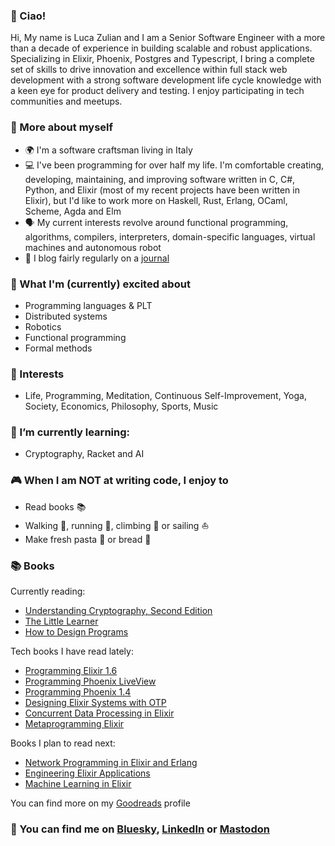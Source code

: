 ### :wave: Ciao!

Hi, My name is Luca Zulian and I am a Senior Software Engineer with a more than a decade of experience in building scalable and robust applications.
Specializing in Elixir, Phoenix, Postgres and Typescript, I bring a complete set of skills to drive innovation and excellence within full stack web development with a strong software development life cycle knowledge with a keen eye for product delivery and testing.
I enjoy participating in tech communities and meetups.

### :billed_cap: More about myself

- :earth_africa: I'm a software craftsman living in Italy
- :computer: I've been programming for over half my life. I'm comfortable creating, developing, maintaining, and improving software written in C, C#, Python, and Elixir (most of my recent projects have been written in Elixir), but I'd like to work more on Haskell, Rust, Erlang, OCaml, Scheme, Agda and Elm
- :speaking_head: My current interests revolve around functional programming, algorithms, compilers, interpreters, domain-specific languages, virtual machines and autonomous robot
- :speech_balloon: I blog fairly regularly on a [journal](https://github.com/lucazulian/journal)

### :raised_hands: What I'm (currently) excited about

- Programming languages & PLT
- Distributed systems
- Robotics
- Functional programming
- Formal methods

### :brain: Interests

- Life, Programming, Meditation, Continuous Self-Improvement, Yoga, Society, Economics, Philosophy, Sports, Music

### :seedling: I’m currently learning:

- Cryptography, Racket and AI

### :video_game: When I am NOT at writing code, I enjoy to

- Read books :books:
- Walking :walking:, running :running:, climbing :climbing: or sailing :sailboat:
- Make fresh pasta :spaghetti: or bread :bread:

### :books: Books

Currently reading:
- [Understanding Cryptography, Second Edition](https://www.cryptography-textbook.com/)
- [The Little Learner](https://www.thelittlelearner.com/)
- [How to Design Programs](https://htdp.org/)

Tech books I have read lately:
- [Programming Elixir 1.6](https://pragprog.com/titles/elixir16/programming-elixir-1-6/)
- [Programming Phoenix LiveView](https://pragprog.com/titles/liveview/programming-phoenix-liveview/)
- [Programming Phoenix 1.4](https://pragprog.com/titles/phoenix14/programming-phoenix-1-4/)
- [Designing Elixir Systems with OTP](https://pragprog.com/titles/jgotp/designing-elixir-systems-with-otp/)
- [Concurrent Data Processing in Elixir](https://pragprog.com/titles/sgdpelixir/concurrent-data-processing-in-elixir/)
- [Metaprogramming Elixir](https://pragprog.com/titles/cmelixir/metaprogramming-elixir/)

Books I plan to read next:
- [Network Programming in Elixir and Erlang](https://pragprog.com/titles/alnpee/network-programming-in-elixir-and-erlang/)
- [Engineering Elixir Applications](https://pragprog.com/titles/beamops/engineering-elixir-applications/)
- [Machine Learning in Elixir](https://pragprog.com/titles/smelixir/machine-learning-in-elixir/)

You can find more on my [Goodreads](https://www.goodreads.com/user/show/75913668-luca) profile

### :newspaper: You can find me on [Bluesky](https://bsky.app/profile/lucazulian.bsky.social), [LinkedIn](https://www.linkedin.com/in/zulianluca/) or [Mastodon](https://mastodon.online/@luca_julian)
